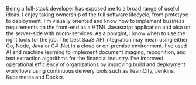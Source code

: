 Being a full-stack developer has exposed me to a broad range of useful ideas. I enjoy taking ownership of the full software lifecycle, from prototype to deployment. I'm visually oriented and know how to implement business requirements on the front-end as a HTML Javascript application and also on the server-side with micro-services. As a polyglot, I know when to use the right tools for the job. The best SaaS API integration may mean using either Go, Node, Java or C# .Net in a cloud or on-premise environment. I've used AI and machine learning to implement document imaging, recognition, and text extraction algorithms for the financial industry. I've improved operational efficiency of organizations by improving build and deployment workflows using continuous delivery tools such as TeamCity, Jenkins, Kubernetes and Docker.